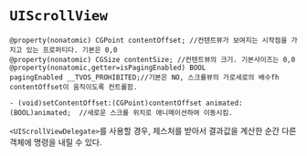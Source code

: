 # `UIScrollView`

```
@property(nonatomic) CGPoint contentOffset; //컨텐트뷰가 보여지는 시작점을 가지고 있는 프로퍼티다. 기본은 0,0
@property(nonatomic) CGSize contentSize; //컨텐트뷰의 크기. 기본사이즈는 0,0
@property(nonatomic,getter=isPagingEnabled) BOOL          pagingEnabled __TVOS_PROHIBITED;//기본은 NO, 스크롤뷰의 가로세로의 배수fh contentOffset이 움직이도록 컨트롤함.

- (void)setContentOffset:(CGPoint)contentOffset animated:(BOOL)animated;  //새로운 스크롤 위치로 애니메이션하여 이동시킴.
```

`<UIScrollViewDelegate>`를 사용할 경우, 제스처를 받아서 결과값을 계산한 순간 다른 객체에 명령을 내릴 수 있다.
